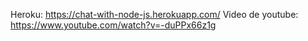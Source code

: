 Heroku:
https://chat-with-node-js.herokuapp.com/
Video de youtube:
https://www.youtube.com/watch?v=-duPPx66z1g
